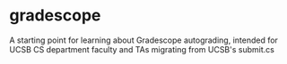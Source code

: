 # gradescope
A starting point for learning about Gradescope autograding, intended for UCSB CS department faculty and TAs migrating from UCSB's submit.cs
